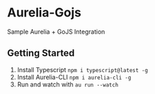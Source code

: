# Aurelia-Gojs
Sample Aurelia + GoJS Integration

## Getting Started
1. Install Typescript `npm i typescript@latest -g`
1. Install Aurelia-CLI `npm i aurelia-cli -g`
1. Run and watch with `au run --watch`
